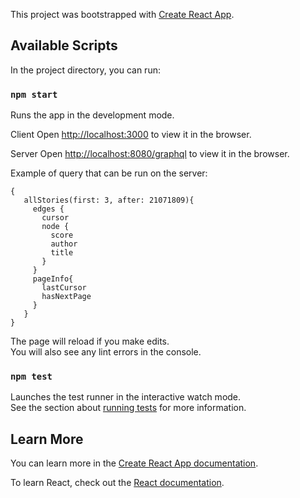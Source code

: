 This project was bootstrapped with [Create React App](https://github.com/facebook/create-react-app).

## Available Scripts

In the project directory, you can run:

### `npm start`

Runs the app in the development mode.<br>

Client
Open [http://localhost:3000](http://localhost:3000) to view it in the browser.

Server
Open [http://localhost:8080/graphql](http://localhost:8080/graphql) to view it in the browser.

Example of query that can be run on the server:

```
{
   allStories(first: 3, after: 21071809){
     edges {
       cursor
       node {
         score
         author
         title
       }
     }
     pageInfo{
       lastCursor
       hasNextPage
     }
   }
}
```

The page will reload if you make edits.<br>
You will also see any lint errors in the console.

### `npm test`

Launches the test runner in the interactive watch mode.<br>
See the section about [running tests](https://facebook.github.io/create-react-app/docs/running-tests) for more information.


## Learn More

You can learn more in the [Create React App documentation](https://facebook.github.io/create-react-app/docs/getting-started).

To learn React, check out the [React documentation](https://reactjs.org/).
